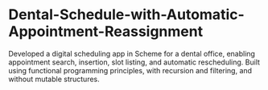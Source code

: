 # Dental-Schedule-with-Automatic-Appointment-Reassignment
Developed a digital scheduling app in Scheme for a dental office, enabling appointment search, insertion, slot listing, and automatic rescheduling. Built using functional programming principles, with recursion and filtering, and without mutable structures.
